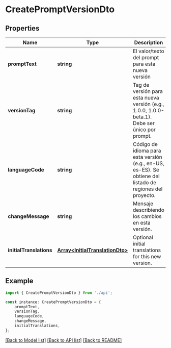 # CreatePromptVersionDto


## Properties

Name | Type | Description | Notes
------------ | ------------- | ------------- | -------------
**promptText** | **string** | El valor/texto del prompt para esta nueva versión | [default to undefined]
**versionTag** | **string** | Tag de versión para esta nueva versión (e.g., 1.0.0, 1.0.0-beta.1). Debe ser único por prompt. | [default to undefined]
**languageCode** | **string** | Código de idioma para esta versión (e.g., en-US, es-ES). Se obtiene del listado de regiones del proyecto. | [default to undefined]
**changeMessage** | **string** | Mensaje describiendo los cambios en esta versión. | [optional] [default to undefined]
**initialTranslations** | [**Array&lt;InitialTranslationDto&gt;**](InitialTranslationDto.md) | Optional initial translations for this new version. | [optional] [default to undefined]

## Example

```typescript
import { CreatePromptVersionDto } from './api';

const instance: CreatePromptVersionDto = {
    promptText,
    versionTag,
    languageCode,
    changeMessage,
    initialTranslations,
};
```

[[Back to Model list]](../README.md#documentation-for-models) [[Back to API list]](../README.md#documentation-for-api-endpoints) [[Back to README]](../README.md)
